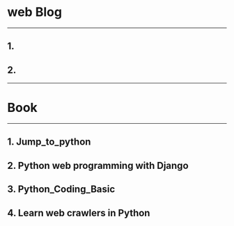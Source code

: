 # web Blog
---
## 1. 
## 2. 




---

# Book
---
## 1. Jump_to_python
## 2. Python web programming with Django
## 3. Python_Coding_Basic
## 4. Learn web crawlers in Python      
